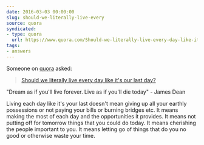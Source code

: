 ```yaml
---
date: 2016-03-03 00:00:00
slug: should-we-literally-live-every
source: quora
syndicated:
- type: quora
  url: https://www.quora.com/Should-we-literally-live-every-day-like-its-our-last-day/answer/Roy-Tang
tags:
- answers
---
```


Someone on [quora](https://quora.com) asked:

> [Should we literally live every day like it's our last day?](https://www.quora.com/Should-we-literally-live-every-day-like-its-our-last-day/answer/Roy-Tang)


"Dream as if you'll live forever. Live as if you'll die today" - James Dean

Living each day like it's your last doesn't mean giving up all your earthly possessions or not paying your bills or burning bridges etc. It means making the most of each day and the opportunities it provides. It means not putting off for tomorrow things that you could do today. It means cherishing the people important to you. It means letting go of things that do you no good or otherwise waste your time.